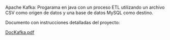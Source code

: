 Apache Kafka: Progarama en java con un proceso ETL utilizando un archivo CSV como origen de datos y una base de datos MySQL como destino.

Documento con instrucciones detalladas del proyecto:

[DocKafka.pdf](https://github.com/PADSA-github/Java-Avanzado/files/8082684/DocKafka.pdf)

